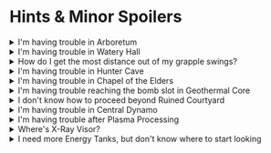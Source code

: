 
# Hints & Minor Spoilers

<details>
  <summary>I'm having trouble in Arboretum</summary>

*The scan points have been relocated. Here are hints for each of them:*
1. *Can be seen while standing near the water's edge*
2. *Can be revealed via destroying something*
3. *Can be seen up high in an inaccessible location*
4. *Can be accessed thanks to something removed*

</details>

<details>
  <summary>I'm having trouble in Watery Hall</summary>

*The scan points have been relocated. Here are hints for each of them:*
1. *This one is under the ramp you can't miss it*
2. *A dirty trick required were this an item not a scan*
3. *Submerged in poison this rune can be found reverse of an otherwise uninteresting text*
4. *An impassible obstacle does not always necessitate privacy*

</details>


<details>
  <summary>How do I get the most distance out of my grapple swings?</summary>

*Hold R before releasing the swing. After release, continue to hold R and turn as though you are doing an R-Jump*

</details>

<details>
  <summary>I'm having trouble in Hunter Cave</summary>

*Dash off the lower grapple point towards the higher one using the "starting to grapple" animation instead of scan dashing. Once in the air, look up as quickly as possible to grab onto the 2nd grapple point. This is called "Grapple Dashing"*

</details>

<details>
  <summary>I'm having trouble in Chapel of the Elders</summary>

*Scan the Adult Sheegoth to change the lock-on target to its head and use charged Power Beam shots.*

</details>

<details>
  <summary>I'm having trouble reaching the bomb slot in Geothermal Core</summary>

*[Video](https://youtu.be/jFT7EnUKWmQ)*

</details>

<details>
  <summary>I don't know how to proceed beyond Ruined Courtyard</summary>

*To progress beyond Ruined Courtyard you need:*
- *Boost Ball*
- *Super Missiles*
- *Wave Beam*

*Boost Ball can be found in Phendrana Drifts*
*Super Missiles can be found in Chozo Ruins*
*Wave Beam can be found in Magmoor Caverns*

</details>

<details>
  <summary>I'm having trouble in Central Dynamo</summary>

*Main Power Bombs are discovered when entering Phazon Mines from the front.*

*Use charged Wave Beam to help light up the maze if you are having trouble seeing.*

*The exit is towards the Save Station, try to keep track of your orientation as you work your way in that direction.*

*If you simply give up, a video of the solution is provided below:*

*[Video](https://www.youtube.com/watch?v=KVf3A9Q5MSU)*

</details>

<details>
  <summary>I'm having trouble after Plasma Processing</summary>

*[Video](https://youtu.be/D1GzCuJC1CM)*

</details>

<details>
  <summary>Where's X-Ray Visor?</summary>

*In Phendrana locked behind Plasma Beam*

</details>

<details>
  <summary>I need more Energy Tanks, but don't know where to start looking</summary>

| Region | Room |
| --- | --- |
| Tallon Overworld | Frigate Crash Site (Lower) |
| Tallon Overworld | Frigate Crash Site (Upper) |
| Tallon Overworld | Arbor Chamber |
| Tallon Overworld | Great Tree Hall |
| Chozo Ruins | Hive Mecha |
| Chozo Ruins | Watery Hall |
| Magmoor Caverns | Magmoor Workstation |
| Magmoor Caverns | Monitor Station |
| Phendrana Drifts | Frozen Pike |
| Phendrana Drifts | Gravity Chamber |
| Phendrana Drifts | Ice Ruins West |
| Phazon Mines | Main Quarry |
| Phazon Mines | Metroid Quarantine A |
| Phazon Mines | Map Station Mines |

</details>
